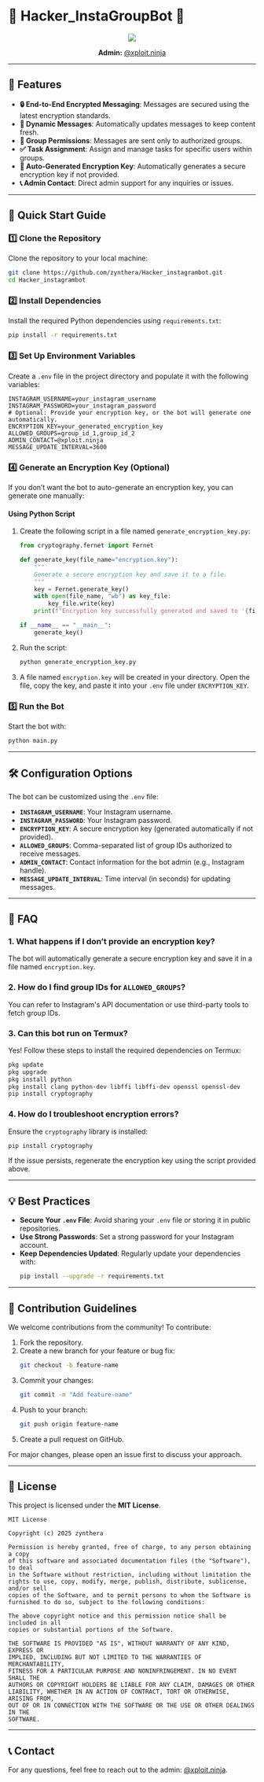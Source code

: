 # 🎉 Hacker_InstaGroupBot 🤖
<p align="center">
  <img src="https://github.com/zynthera/zynthera/raw/master/public/hh.png">
</p>

<p align="center">
  <strong>Admin:</strong> <a href="https://instagram.com/xploit.ninja">@xploit.ninja</a>
</p>

---

## 🌟 Features
- **🔒 End-to-End Encrypted Messaging**: Messages are secured using the latest encryption standards.
- **🔄 Dynamic Messages**: Automatically updates messages to keep content fresh.
- **👥 Group Permissions**: Messages are sent only to authorized groups.
- **✅ Task Assignment**: Assign and manage tasks for specific users within groups.
- **📡 Auto-Generated Encryption Key**: Automatically generates a secure encryption key if not provided.
- **📞 Admin Contact**: Direct admin support for any inquiries or issues.

---

## 🚀 Quick Start Guide

### 1️⃣ Clone the Repository
Clone the repository to your local machine:
```bash
git clone https://github.com/zynthera/Hacker_instagrambot.git
cd Hacker_instagrambot
```

### 2️⃣ Install Dependencies
Install the required Python dependencies using `requirements.txt`:
```bash
pip install -r requirements.txt
```

### 3️⃣ Set Up Environment Variables
Create a `.env` file in the project directory and populate it with the following variables:
```env
INSTAGRAM_USERNAME=your_instagram_username
INSTAGRAM_PASSWORD=your_instagram_password
# Optional: Provide your encryption key, or the bot will generate one automatically.
ENCRYPTION_KEY=your_generated_encryption_key
ALLOWED_GROUPS=group_id_1,group_id_2
ADMIN_CONTACT=@xploit.ninja
MESSAGE_UPDATE_INTERVAL=3600
```

### 4️⃣ Generate an Encryption Key (Optional)
If you don’t want the bot to auto-generate an encryption key, you can generate one manually:

#### **Using Python Script**
1. Create the following script in a file named `generate_encryption_key.py`:
   ```python
   from cryptography.fernet import Fernet

   def generate_key(file_name="encryption.key"):
       """
       Generate a secure encryption key and save it to a file.
       """
       key = Fernet.generate_key()
       with open(file_name, "wb") as key_file:
           key_file.write(key)
       print(f"Encryption key successfully generated and saved to '{file_name}'.")

   if __name__ == "__main__":
       generate_key()
   ```

2. Run the script:
   ```bash
   python generate_encryption_key.py
   ```

3. A file named `encryption.key` will be created in your directory. Open the file, copy the key, and paste it into your `.env` file under `ENCRYPTION_KEY`.

### 5️⃣ Run the Bot
Start the bot with:
```bash
python main.py
```

---

## 🛠️ Configuration Options
The bot can be customized using the `.env` file:
- **`INSTAGRAM_USERNAME`**: Your Instagram username.
- **`INSTAGRAM_PASSWORD`**: Your Instagram password.
- **`ENCRYPTION_KEY`**: A secure encryption key (generated automatically if not provided).
- **`ALLOWED_GROUPS`**: Comma-separated list of group IDs authorized to receive messages.
- **`ADMIN_CONTACT`**: Contact information for the bot admin (e.g., Instagram handle).
- **`MESSAGE_UPDATE_INTERVAL`**: Time interval (in seconds) for updating messages.

---

## 🧪 FAQ

### **1. What happens if I don’t provide an encryption key?**
The bot will automatically generate a secure encryption key and save it in a file named `encryption.key`.

### **2. How do I find group IDs for `ALLOWED_GROUPS`?**
You can refer to Instagram's API documentation or use third-party tools to fetch group IDs.

### **3. Can this bot run on Termux?**
Yes! Follow these steps to install the required dependencies on Termux:
```bash
pkg update
pkg upgrade
pkg install python
pkg install clang python-dev libffi libffi-dev openssl openssl-dev
pip install cryptography
```

### **4. How do I troubleshoot encryption errors?**
Ensure the `cryptography` library is installed:
```bash
pip install cryptography
```
If the issue persists, regenerate the encryption key using the script provided above.

---

## 💡 Best Practices
- **Secure Your `.env` File**: Avoid sharing your `.env` file or storing it in public repositories.
- **Use Strong Passwords**: Set a strong password for your Instagram account.
- **Keep Dependencies Updated**: Regularly update your dependencies with:
  ```bash
  pip install --upgrade -r requirements.txt
  ```

---

## 🤝 Contribution Guidelines
We welcome contributions from the community! To contribute:

1. Fork the repository.
2. Create a new branch for your feature or bug fix:
   ```bash
   git checkout -b feature-name
   ```
3. Commit your changes:
   ```bash
   git commit -m "Add feature-name"
   ```
4. Push to your branch:
   ```bash
   git push origin feature-name
   ```
5. Create a pull request on GitHub.

For major changes, please open an issue first to discuss your approach.

---

## 📜 License
This project is licensed under the **MIT License**.

```
MIT License

Copyright (c) 2025 zynthera

Permission is hereby granted, free of charge, to any person obtaining a copy
of this software and associated documentation files (the "Software"), to deal
in the Software without restriction, including without limitation the rights to use, copy, modify, merge, publish, distribute, sublicense, and/or sell
copies of the Software, and to permit persons to whom the Software is
furnished to do so, subject to the following conditions:

The above copyright notice and this permission notice shall be included in all
copies or substantial portions of the Software.

THE SOFTWARE IS PROVIDED "AS IS", WITHOUT WARRANTY OF ANY KIND, EXPRESS OR
IMPLIED, INCLUDING BUT NOT LIMITED TO THE WARRANTIES OF MERCHANTABILITY,
FITNESS FOR A PARTICULAR PURPOSE AND NONINFRINGEMENT. IN NO EVENT SHALL THE
AUTHORS OR COPYRIGHT HOLDERS BE LIABLE FOR ANY CLAIM, DAMAGES OR OTHER
LIABILITY, WHETHER IN AN ACTION OF CONTRACT, TORT OR OTHERWISE, ARISING FROM,
OUT OF OR IN CONNECTION WITH THE SOFTWARE OR THE USE OR OTHER DEALINGS IN THE
SOFTWARE.
```

---

## 📞 Contact
For any questions, feel free to reach out to the admin: [@xploit.ninja](https://instagram.com/xploit.ninja).